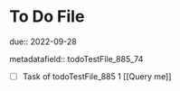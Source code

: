 # To Do File

due:: 2022-09-28

metadatafield:: todoTestFile_885_74

- [ ] Task of todoTestFile_885 1 [[Query me]]
